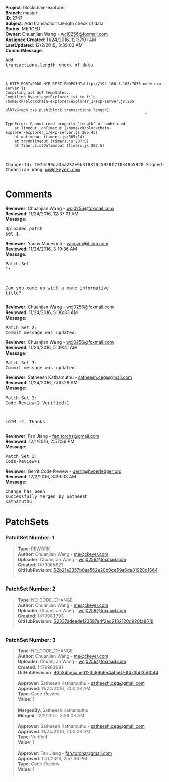 <strong>Project</strong>: blockchain-explorer</br><strong>Branch</strong>: master<br><strong>ID</strong>: 2747<br><strong>Subject</strong>: Add transactions.length check of data<br><strong>Status</strong>: MERGED<br><strong>Owner</strong>: Chuanjian Wang - wcj0256@foxmail.com<br><strong>Assignee</strong>:<strong>Created</strong>: 11/24/2016, 12:37:01 AM<br><strong>LastUpdated</strong>: 12/2/2016, 3:39:03 AM<br><strong>CommitMessage</strong>:<br><pre>Add transactions.length check of data

```
$ HTTP_PORT=9000 HYP_REST_ENDPOINT=http://192.168.5.105:7050 node exp-server.js
Compiling all doT templates...
Compiling HyperlegerExplorer.jst to file
/home/ck/blockchain-explorer/explorer_1/exp-server.js:205
						blkTxGraph.txs.push(block.transactions.length);
						                                      ^

TypeError: Cannot read property 'length' of undefined
    at Timeout._onTimeout (/home/ck/blockchain-explorer/explorer_1/exp-server.js:205:45)
    at ontimeout (timers.js:365:14)
    at tryOnTimeout (timers.js:237:5)
    at Timer.listOnTimeout (timers.js:207:5)
```

Change-Id: I074c99da3aa232e9b3188f0c5928f7f034855928
Signed-off-by: Chuanjian Wang <me@ckeyer.com>
</pre><h1>Comments</h1><strong>Reviewer</strong>: Chuanjian Wang - wcj0256@foxmail.com<br><strong>Reviewed</strong>: 11/24/2016, 12:37:01 AM<br><strong>Message</strong>: <pre>Uploaded patch set 1.</pre><strong>Reviewer</strong>: Yacov Manevich - yacovm@il.ibm.com<br><strong>Reviewed</strong>: 11/24/2016, 3:19:36 AM<br><strong>Message</strong>: <pre>Patch Set 1:

Can you come up with a more informative title?</pre><strong>Reviewer</strong>: Chuanjian Wang - wcj0256@foxmail.com<br><strong>Reviewed</strong>: 11/24/2016, 5:36:33 AM<br><strong>Message</strong>: <pre>Patch Set 2: Commit message was updated.</pre><strong>Reviewer</strong>: Chuanjian Wang - wcj0256@foxmail.com<br><strong>Reviewed</strong>: 11/24/2016, 5:39:41 AM<br><strong>Message</strong>: <pre>Patch Set 3: Commit message was updated.</pre><strong>Reviewer</strong>: Satheesh Kathamuthu - satheesh.ceg@gmail.com<br><strong>Reviewed</strong>: 11/24/2016, 7:00:28 AM<br><strong>Message</strong>: <pre>Patch Set 3: Code-Review+2 Verified+1

LGTM +2. Thanks</pre><strong>Reviewer</strong>: Fan Jiang - fan.torchz@gmail.com<br><strong>Reviewed</strong>: 12/1/2016, 2:57:36 PM<br><strong>Message</strong>: <pre>Patch Set 3: Code-Review+1</pre><strong>Reviewer</strong>: Gerrit Code Review - gerrit@hyperledger.org<br><strong>Reviewed</strong>: 12/2/2016, 3:39:03 AM<br><strong>Message</strong>: <pre>Change has been successfully merged by Satheesh Kathamuthu</pre><h1>PatchSets</h1><h3>PatchSet Number: 1</h3><blockquote><strong>Type</strong>: REWORK<br><strong>Author</strong>: Chuanjian Wang - me@ckeyer.com<br><strong>Uploader</strong>: Chuanjian Wang - wcj0256@foxmail.com<br><strong>Created</strong>: 1479965821<br><strong>GitHubRevision</strong>: [52b21a3357b0aa562e20b0ce59a6de81928d1664](https://github.com/hyperledger/blockchain-explorer/commit/52b21a3357b0aa562e20b0ce59a6de81928d1664)<br><br></blockquote><h3>PatchSet Number: 2</h3><blockquote><strong>Type</strong>: NO_CODE_CHANGE<br><strong>Author</strong>: Chuanjian Wang - me@ckeyer.com<br><strong>Uploader</strong>: Chuanjian Wang - wcj0256@foxmail.com<br><strong>Created</strong>: 1479983793<br><strong>GitHubRevision</strong>: [52337adeede123597e4f2ac2f32120d920fa851b](https://github.com/hyperledger/blockchain-explorer/commit/52337adeede123597e4f2ac2f32120d920fa851b)<br><br></blockquote><h3>PatchSet Number: 3</h3><blockquote><strong>Type</strong>: NO_CODE_CHANGE<br><strong>Author</strong>: Chuanjian Wang - me@ckeyer.com<br><strong>Uploader</strong>: Chuanjian Wang - wcj0256@foxmail.com<br><strong>Created</strong>: 1479983981<br><strong>GitHubRevision</strong>: [93a34ce5aaed123c86b9e4a0a676f473b03b6044](https://github.com/hyperledger/blockchain-explorer/commit/93a34ce5aaed123c86b9e4a0a676f473b03b6044)<br><br><strong>Approver</strong>: Satheesh Kathamuthu - satheesh.ceg@gmail.com<br><strong>Approved</strong>: 11/24/2016, 7:00:28 AM<br><strong>Type</strong>: Code-Review<br><strong>Value</strong>: 1<br><br><strong>MergedBy</strong>: Satheesh Kathamuthu<br><strong>Merged</strong>: 12/2/2016, 3:39:03 AM<br><br><strong>Approver</strong>: Satheesh Kathamuthu - satheesh.ceg@gmail.com<br><strong>Approved</strong>: 11/24/2016, 7:00:28 AM<br><strong>Type</strong>: Verified<br><strong>Value</strong>: 1<br><br><strong>Approver</strong>: Fan Jiang - fan.torchz@gmail.com<br><strong>Approved</strong>: 12/1/2016, 2:57:36 PM<br><strong>Type</strong>: Code-Review<br><strong>Value</strong>: 1<br><br></blockquote>